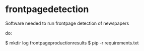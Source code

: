 # frontpagedetection
Software needed to run frontpage detection of newspapers

do:

$ mkdir log frontpageproductionresults
$ pip -r requirements.txt
